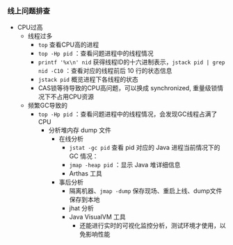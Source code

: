 


### 线上问题排查

- CPU过高
  - 线程过多
    - `top` 查看CPU高的进程
    - `top -Hp pid` ：查看问题进程中的线程情况
    - `printf '%x\n' nid` 获得线程ID的十六进制表示，`jstack pid | grep nid -C10` ：查看对应的线程前后 10 行的状态信息
    - `jstack pid` 概览进程下各线程的状态
    - CAS锁等待导致的CPU高问题，可以换成 synchronized, 重量级锁情况下不占用CPU资源
  - 频繁GC导致的
    - `top -Hp pid` ：查看问题进程中的线程情况，会发现GC线程占满了CPU
      - 分析堆内存 dump 文件
        - 在线分析
          - `jstat -gc pid` 查看 pid 对应的 Java 进程当前情况下的 GC 情况：
          - `jmap -heap pid` ：显示 Java 堆详细信息
          - Arthas 工具
        - 事后分析
          - 隔离机器、`jmap -dump` 保存现场、重启上线、dump文件保存到本地
          - jhat 分析
          - Java VisualVM 工具
            - 还能进行实时的可视化监控分析，测试环境才使用，以免影响性能



